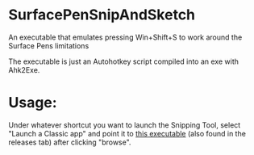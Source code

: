 # SurfacePenSnipAndSketch
An executable that emulates pressing Win+Shift+S to work around the Surface Pens limitations

The executable is just an Autohotkey script compiled into an exe with Ahk2Exe. 

# Usage:
Under whatever shortcut you want to launch the Snipping Tool, select "Launch a Classic app" and point it to [this executable](https://github.com/seaty6/SurfacePenSnipAndSketch/releases/download/v0.1/SnippingTool.exe)  (also found in the releases tab) after clicking "browse".
